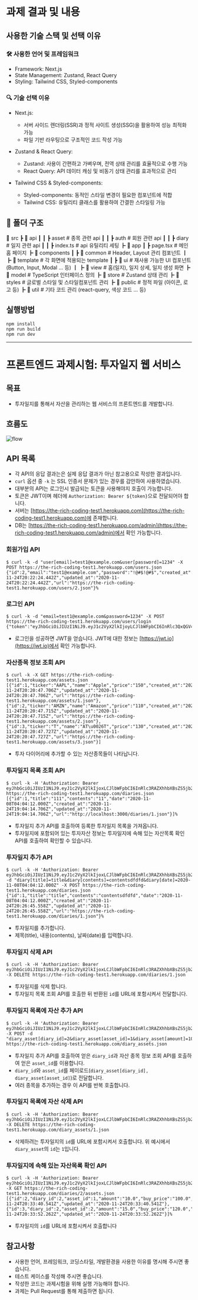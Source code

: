 # 과제 결과 및 내용

## 사용한 기술 스택 및 선택 이유

### 🛠 사용한 언어 및 프레임워크

- Framework: Next.js
- State Management: Zustand, React Query
- Styling: Tailwind CSS, Styled-components

### 🔍 기술 선택 이유

- Next.js:

  - 서버 사이드 렌더링(SSR)과 정적 사이트 생성(SSG)을 활용하여 성능 최적화 가능
  - 파일 기반 라우팅으로 구조적인 코드 작성 가능

- Zustand & React Query:

  - Zustand: 사용이 간편하고 가벼우며, 전역 상태 관리를 효율적으로 수행 가능
  - React Query: API 데이터 캐싱 및 비동기 상태 관리를 효과적으로 관리

- Tailwind CSS & Styled-components:

  - Styled-components: 동적인 스타일 변경이 필요한 컴포넌트에 적합
  - Tailwind CSS: 유틸리티 클래스를 활용하여 간결한 스타일링 가능

## 📂 폴더 구조

📂 src
┣ 📂 api
┃ ┃ ┣ asset # 종목 관련 api
┃ ┃ ┣ auth # 회원 관련 api
┃ ┃ ┣ diary # 일지 관련 api
┃ ┃ ┣ index.ts # api 유틸리티 세팅
┣ 📂 app
┃ ┣ page.tsx # 메인 홈 페이지
┣ 📂 components
┃ ┣ 📂 common # Header, Layout 관리 컴포넌트
┃ ┣ 📂 template # 각 화면에 적용되는 template
┃ ┣ 📂 ui # 재사용 가능한 UI 컴포넌트 (Button, Input, Modal ... 등)
┃ ┣ 📂 view # 홈(일지), 일지 상세, 일지 생성 화면
┣ 📂 model # TypeScript 인터페이스 정의
┣ 📂 store # Zustand 상태 관리
┣ 📂 styles # 글로벌 스타일 및 스타일컴포넌트 관리
┣ 📂 public # 정적 파일 (아이콘, 로고 등)
┣ 📂 util # 기타 코드 관리 (react-query, 색상 코드 ... 등)

## 실행방법

```shell
npm install
npm run build
npm run dev
```

---

# 프론트엔드 과제시험: 투자일지 웹 서비스

## 목표

- 투자일지를 통해서 자산을 관리하는 웹 서비스의 프론트엔드를 개발합니다.

## 흐름도

![flow](./public/assets/flow.png)

## API 목록

- 각 API의 응답 결과는은 실제 응답 결과가 아닌 참고용으로 작성한 결과입니다.
- `curl` 옵션 중 `-k` 는 SSL 인증서 문제가 있는 경우를 감안하여 사용하였습니다.
- 대부분의 API는 로그인시 발급되는 토큰을 사용해야지 호출이 가능합니다.
- 토큰은 JWT이며 헤더에 `Authorization: Bearer ${token}`으로 전달되어야 합니다.
- 서버는 [https://the-rich-coding-test1.herokuapp.com](https://the-rich-coding-test1.herokuapp.com)에 존재합니다.
- DB는 [https://the-rich-coding-test1.herokuapp.com/admin](https://the-rich-coding-test1.herokuapp.com/admin)에서 확인 가능합니다.

### 회원가입 API

```shell
$ curl -k -d "user[email]=test1@example.com&user[password]=1234" -X POST https://the-rich-coding-test1.herokuapp.com/users.json
{"id":2,"email":"test1@example.com","password":"!@#$!@#$","created_at":"2020-11-24T20:22:24.442Z","updated_at":"2020-11-24T20:22:24.442Z","url":"https://the-rich-coding-test1.herokuapp.com/users/2.json"}%
```

### 로그인 API

```shell
$ curl -k -d "email=test1@example.com&password=1234" -X POST https://the-rich-coding-test1.herokuapp.com/users/login
{"token":"eyJhbGciOiJIUzI1NiJ9.eyJ1c2VyX2lkIjoyLCJlbWFpbCI6InRlc3QxQGV4YW1wbGUuY29tIn0.SBsK7V2Dx8R4sPsHU7zt7tGa2e4fDuz0ZpecqK8j7Xo","user_id":2}
```

- 로그인을 성공하면 JWT을 얻습니다. JWT에 대한 정보는 [https://jwt.io](https://jwt.io)에서 확인 가능합니다.

### 자산종목 정보 조회 API

```shell
$ curl -k -X GET https://the-rich-coding-test1.herokuapp.com/assets.json
[{"id":1,"ticker":"AAPL","name":"Apple","price":"150","created_at":"2020-11-24T20:20:47.706Z","updated_at":"2020-11-24T20:20:47.706Z","url":"https://the-rich-coding-test1.herokuapp.com/assets/1.json"},{"id":2,"ticker":"AMZN","name":"Amazon","price":"110","created_at":"2020-11-24T20:20:47.715Z","updated_at":"2020-11-24T20:20:47.715Z","url":"https://the-rich-coding-test1.herokuapp.com/assets/2.json"},{"id":3,"ticker":"T","name":"AT\u0026T","price":"130","created_at":"2020-11-24T20:20:47.727Z","updated_at":"2020-11-24T20:20:47.727Z","url":"https://the-rich-coding-test1.herokuapp.com/assets/3.json"}]
```

- 투자 다이어리에 추가할 수 있는 자산종목들이 나타납니다.

### 투자일지 목록 조회 API

```shell
$ curl -k -H 'Authorization: Bearer eyJhbGciOiJIUzI1NiJ9.eyJ1c2VyX2lkIjoxLCJlbWFpbCI6InRlc3RAZXhhbXBsZS5jb20ifQ.uBW651carDjPRmZ160DJG7PDcVFXsRz4orqEOkI1BX4' https://the-rich-coding-test1.herokuapp.com/diaries.json
[{"id":1,"title":"111","contents":"11","date":"2020-11-08T04:04:12.000Z","created_at":"2020-11-24T19:04:14.706Z","updated_at":"2020-11-24T19:04:14.706Z","url":"http://localhost:3000/diaries/1.json"}]%
```

- 투자일지 추가 API를 호출하여 등록한 투자일지 목록을 가져옵니다.
- 투자일지에 포함되어 있는 투자자산 정보는 투자일지에 속해 있는 자산목록 확인 API를 호출하여 확인할 수 있습니다.

### 투자일지 추가 API

```shell
$ curl -k -H 'Authorization: Bearer eyJhbGciOiJIUzI1NiJ9.eyJ1c2VyX2lkIjoxLCJlbWFpbCI6InRlc3RAZXhhbXBsZS5jb20ifQ.uBW651carDjPRmZ160DJG7PDcVFXsRz4orqEOkI1BX4' -d "diary[title]=title&diary[contents]=contentsdfdfd&diary[date]=2020-11-08T04:04:12.000Z" -X POST https://the-rich-coding-test1.herokuapp.com/diaries.json
{"id":1,"title":"title","contents":"contentsdfdfd","date":"2020-11-08T04:04:12.000Z","created_at":"2020-11-24T20:26:45.558Z","updated_at":"2020-11-24T20:26:45.558Z","url":"https://the-rich-coding-test1.herokuapp.com/diaries/1.json"}%
```

- 투자일지를 추가합니다.
- 제목(title), 내용(contents), 날짜(date)를 입력합니다.

### 투자일지 삭제 API

```shell
$ curl -k -H 'Authorization: Bearer eyJhbGciOiJIUzI1NiJ9.eyJ1c2VyX2lkIjoxLCJlbWFpbCI6InRlc3RAZXhhbXBsZS5jb20ifQ.uBW651carDjPRmZ160DJG7PDcVFXsRz4orqEOkI1BX4' -X DELETE https://the-rich-coding-test1.herokuapp.com/diaries/1.json
```

- 투자일지를 삭제 합니다.
- 투자일지 목록 조회 API를 호출한 뒤 반환된 `id`를 URL에 포함시켜서 전달합니다.

### 투자일지 목록에 자산 추가 API

```shell
$ curl -k -H 'Authorization: Bearer eyJhbGciOiJIUzI1NiJ9.eyJ1c2VyX2lkIjoxLCJlbWFpbCI6InRlc3RAZXhhbXBsZS5jb20ifQ.uBW651carDjPRmZ160DJG7PDcVFXsRz4orqEOkI1BX4' -X POST -d "diary_asset[diary_id]=2&diary_asset[asset_id]=1&diary_asset[amount]=10&diary_asset[buy_price]=110.5" https://the-rich-coding-test1.herokuapp.com/diary_assets.json
```

- 투자일지 추가 API를 호출하여 얻은 `diary_id`과 자산 종목 정보 조회 API를 호출하여 얻은 `asset_id`를 이용합니다.
- `diary_id`와 `asset_id`를 페이로드(`diary_asset[diary_id], diary_asset[asset_id]`)로 전달합니다.
- 여러 종목을 추가하는 경우 이 API를 반복 호출합니다.

### 투자일지 목록에 자산 삭제 API

```shell
$ curl -k -H 'Authorization: Bearer eyJhbGciOiJIUzI1NiJ9.eyJ1c2VyX2lkIjoxLCJlbWFpbCI6InRlc3RAZXhhbXBsZS5jb20ifQ.uBW651carDjPRmZ160DJG7PDcVFXsRz4orqEOkI1BX4' -X DELETE https://the-rich-coding-test1.herokuapp.com/diary_assets/1.json
```

- 삭제하려는 투자일지의 `id`를 URL에 포함시켜서 호출합니다. 위 예시에서 `diary_asset`의 `id`는 `1`입니다.

### 투자일지에 속해 있는 자산목록 확인 API

```shell
$ curl -k -H 'Authorization: Bearer eyJhbGciOiJIUzI1NiJ9.eyJ1c2VyX2lkIjoxLCJlbWFpbCI6InRlc3RAZXhhbXBsZS5jb20ifQ.uBW651carDjPRmZ160DJG7PDcVFXsRz4orqEOkI1BX4' -X GET https://the-rich-coding-test1.herokuapp.com/diaries/2/assets.json
[{"id":2,"diary_id":2,"asset_id":1,"amount":"10.0","buy_price":"100.0","created_at":"2020-11-24T20:33:40.541Z","updated_at":"2020-11-24T20:33:40.541Z"},{"id":3,"diary_id":2,"asset_id":2,"amount":"15.0","buy_price":"120.0","created_at":"2020-11-24T20:33:52.262Z","updated_at":"2020-11-24T20:33:52.262Z"}]%
```

- 투자일지의 `id`를 URL에 포함시켜서 호출합니다

## 참고사항

- 사용한 언어, 프레임워크, 코딩스타일, 개발환경을 사용한 이유를 명시해 주시면 좋습니다.
- 테스트 케이스를 작성해 주시면 좋습니다.
- 작성한 코드는 과제시험을 위해 실행 가능해야 합니다.
- 과제는 Pull Request를 통해 제출하면 됩니다.
